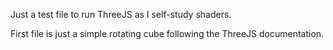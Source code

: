 Just a test file to run ThreeJS as I self-study shaders. 

First file is just a simple rotating cube following the ThreeJS documentation.
